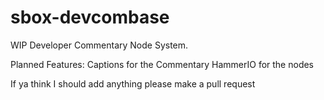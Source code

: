 # sbox-devcombase
 WIP Developer Commentary Node System.
 
 Planned Features:
 Captions for the Commentary
 HammerIO for the nodes
 
 If ya think I should add anything please make a pull request
